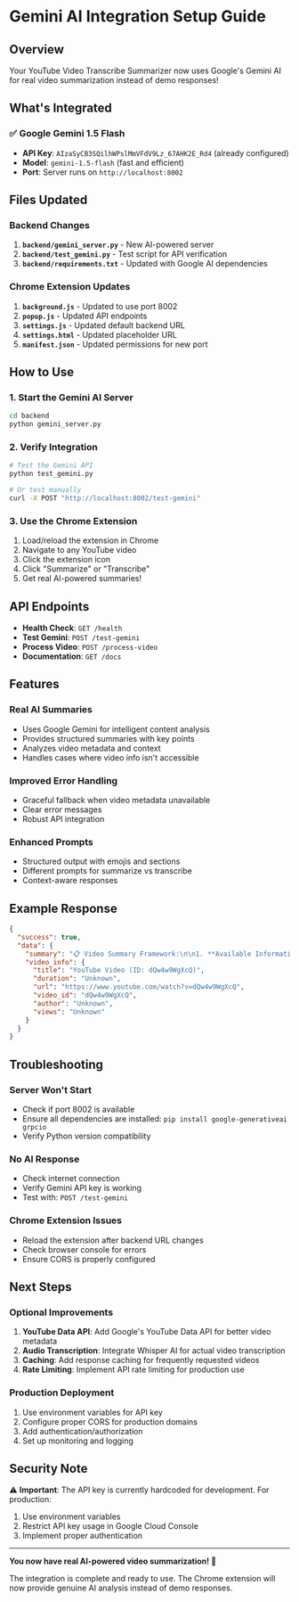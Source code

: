 # Gemini AI Integration Setup Guide

## Overview
Your YouTube Video Transcribe Summarizer now uses Google's Gemini AI for real video summarization instead of demo responses!

## What's Integrated

### ✅ Google Gemini 1.5 Flash
- **API Key**: `AIzaSyCB3SQilhWPslMmVFdV9Lz_67AHK2E_Rd4` (already configured)
- **Model**: `gemini-1.5-flash` (fast and efficient)
- **Port**: Server runs on `http://localhost:8002`

## Files Updated

### Backend Changes
1. **`backend/gemini_server.py`** - New AI-powered server
2. **`backend/test_gemini.py`** - Test script for API verification
3. **`backend/requirements.txt`** - Updated with Google AI dependencies

### Chrome Extension Updates
1. **`background.js`** - Updated to use port 8002
2. **`popup.js`** - Updated API endpoints
3. **`settings.js`** - Updated default backend URL
4. **`settings.html`** - Updated placeholder URL
5. **`manifest.json`** - Updated permissions for new port

## How to Use

### 1. Start the Gemini AI Server
```bash
cd backend
python gemini_server.py
```

### 2. Verify Integration
```bash
# Test the Gemini API
python test_gemini.py

# Or test manually
curl -X POST "http://localhost:8002/test-gemini"
```

### 3. Use the Chrome Extension
1. Load/reload the extension in Chrome
2. Navigate to any YouTube video
3. Click the extension icon
4. Click "Summarize" or "Transcribe"
5. Get real AI-powered summaries!

## API Endpoints

- **Health Check**: `GET /health`
- **Test Gemini**: `POST /test-gemini` 
- **Process Video**: `POST /process-video`
- **Documentation**: `GET /docs`

## Features

### Real AI Summaries
- Uses Google Gemini for intelligent content analysis
- Provides structured summaries with key points
- Analyzes video metadata and context
- Handles cases where video info isn't accessible

### Improved Error Handling
- Graceful fallback when video metadata unavailable
- Clear error messages
- Robust API integration

### Enhanced Prompts
- Structured output with emojis and sections
- Different prompts for summarize vs transcribe
- Context-aware responses

## Example Response

```json
{
  "success": true,
  "data": {
    "summary": "📋 Video Summary Framework:\n\n1. **Available Information:**\n   - Video ID: dQw4w9WgXcQ\n   - URL: YouTube video link\n\n2. **Content Analysis:**\n   - Based on the video ID structure, this appears to be a standard YouTube video...",
    "video_info": {
      "title": "YouTube Video (ID: dQw4w9WgXcQ)",
      "duration": "Unknown",
      "url": "https://www.youtube.com/watch?v=dQw4w9WgXcQ",
      "video_id": "dQw4w9WgXcQ",
      "author": "Unknown",
      "views": "Unknown"
    }
  }
}
```

## Troubleshooting

### Server Won't Start
- Check if port 8002 is available
- Ensure all dependencies are installed: `pip install google-generativeai grpcio`
- Verify Python version compatibility

### No AI Response
- Check internet connection
- Verify Gemini API key is working
- Test with: `POST /test-gemini`

### Chrome Extension Issues
- Reload the extension after backend URL changes
- Check browser console for errors
- Ensure CORS is properly configured

## Next Steps

### Optional Improvements
1. **YouTube Data API**: Add Google's YouTube Data API for better video metadata
2. **Audio Transcription**: Integrate Whisper AI for actual video transcription
3. **Caching**: Add response caching for frequently requested videos
4. **Rate Limiting**: Implement API rate limiting for production use

### Production Deployment
1. Use environment variables for API key
2. Configure proper CORS for production domains
3. Add authentication/authorization
4. Set up monitoring and logging

## Security Note
⚠️ **Important**: The API key is currently hardcoded for development. For production:
1. Use environment variables
2. Restrict API key usage in Google Cloud Console
3. Implement proper authentication

---

**You now have real AI-powered video summarization! 🎉**

The integration is complete and ready to use. The Chrome extension will now provide genuine AI analysis instead of demo responses.
